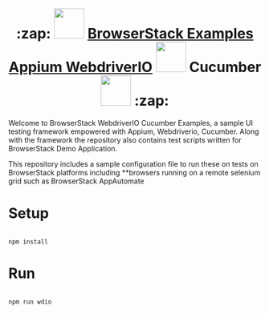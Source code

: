 <h1 align="center">   :zap: <img src="https://avatars.githubusercontent.com/u/1119453?s=200&v=4" width="60" height="60" > <a href="https://github.com/BrowserStackCE/browserstack-webdriverio-appium-cucumber">BrowserStack Examples Appium WebdriverIO</a>  <img src="http://v4.webdriver.io/images/webdriverio.png" width="60" height="60" >
 Cucumber <img src="https://cucumber.io/cucumber/media/images/logos/icons/cucumber-open-icon.svg" width="60" height="60" > :zap:</h1>


Welcome to BrowserStack WebdriverIO Cucumber Examples, a sample UI testing framework empowered with Appium, Webdriverio, Cucumber. Along with the framework the repository also contains test scripts written for BrowserStack Demo Application.

This repository includes a sample configuration file to run these on tests on BrowserStack platforms including **browsers running on a remote selenium grid such as BrowserStack AppAutomate

# Setup

```

npm install

```

# Run

```

npm run wdio

```
